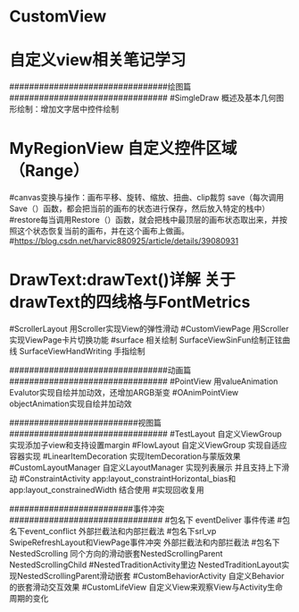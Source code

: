 # CustomView
#  自定义view相关笔记学习
################################绘图篇################################
#SimgleDraw 概述及基本几何图形绘制：增加文字居中控件绘制
 
# MyRegionView 自定义控件区域（Range）
#canvas变换与操作：画布平移、旋转、缩放、扭曲、clip裁剪  save（每次调用Save（）函数，都会把当前的画布的状态进行保存，然后放入特定的栈中）
  #restore每当调用Restore（）函数，就会把栈中最顶层的画布状态取出来，并按照这个状态恢复当前的画布，并在这个画布上做画。
  #https://blog.csdn.net/harvic880925/article/details/39080931
  
# DrawText:drawText()详解  关于drawText的四线格与FontMetrics
#ScrollerLayout 用Scroller实现View的弹性滑动
#CustomViewPage 用Scroller实现ViewPage卡片切换功能
#surface 相关绘制 SurfaceViewSinFun绘制正铉曲线 SurfaceViewHandWriting 手指绘制

################################动画篇################################
#PointView 用valueAnimation Evalutor实现自绘并加动效，还增加ARGB渐变
#OAnimPointView  objectAnimation实现自绘并加动效

##########################视图篇################################
#TestLayout 自定义ViewGroup 实现添加子view和支持设置margin
#FlowLayout 自定义ViewGroup 实现自适应容器实现
#LinearItemDecoration 实现ItemDecoration与蒙版效果
#CustomLayoutManager 自定义LayoutManager 实现列表展示 并且支持上下滑动
#ConstraintActivity app:layout_constraintHorizontal_bias和app:layout_constrainedWidth 结合使用
                     #实现回收复用
                     
#########################事件冲突###############################
#包名下 eventDeliver 事件传递
#包名下event_conflict 外部拦截法和内部拦截法
#包名下srl_vp SwipeRefreshLayout和ViewPage事件冲突 外部拦截法和内部拦截法
#包名下NestedScrolling 同个方向的滑动嵌套NestedScrollingParent NestedScrollingChild
#NestedTraditionActivity里边 NestedTraditionLayout实现NestedScrollingParent滑动嵌套 
#CustomBehaviorActivity 自定义Behavior的嵌套滑动交互效果
#CustomLifeView 自定义View来观察View与Activity生命周期的变化